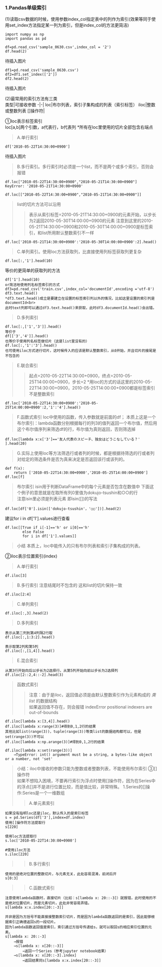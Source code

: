 ### 1.Pandas单级索引 <br>

(1)读取csv数据的时候，使用参数index_col指定表中的列作为索引(效果等同于使用set_index方法指定某一列为索引，但是index_col的方法更简洁)
```
import numpy as np
import pandas as pd
```
```
df=pd.read_csv('sample_0630.csv',index_col = '2')
df.head(2)
```
待插入图片
```
df1=pd.read_csv('sample_0630.csv')
df2=df1.set_index(['2'])
df2.head(2)
```
待插入图片<br>

(2)最常用的索引方法有三类<br>
类型|可接收参数
-|-|
loc|布尔列表，索引子集构成的列表（索引标签）
iloc|整数或整数列表
[]操作符|

➀loc表示标签索引<br> loc[a,b]两个引数，a代表行，b代表列
*所有在loc里使用的切片全部包含右端点<br>
>A.单行索引
```
df['2010-05-22T14:30:00+0900']
```
待插入图片<br>
>B.多行索引。多行索引时必须是一个list，而不是两个或多个索引，否则会报错
```
df.loc["2010-05-22T14:30:00+0900","2010-05-21T14:30:00+0900"]
KeyError: '2010-05-21T14:30:00+0900'
```
```
df.loc[["2010-05-22T14:30:00+0900","2010-05-21T14:30:00+0900"]]
```
>list的切片方法可以沿用
>>表示从索引标签=2010-05-21T14:30:00+0900的元素开始，以步长为2返回2010-05-30T14:00:00+0900的元素
注意到这里的2010-05-21T14:30:00+0900和2010-05-30T14:00:00+0900是标签索引，和list所用默认整数索引不一样
```
df.loc['2010-05-21T14:30:00+0900':'2010-05-30T14:00:00+0900':2].head()
```
>C.单列索引。使用loc方法获取列，比直接使用列标签获取列更复杂
```
df.loc[:,'1'].head(10)
```
等价的更简单的获取列的方法
```
df['1'].head(10)
or简洁地使用列名标签索引的方式
df3=pd.read_csv('train.csv',index_col='documentId',encoding ='utf-8')
df3.text.head()
*df3.text.head()成立是要建立在设置的标签索引列以外的情况，比如这里设置的索引列是documentId<br>
此时text列即可以通过df3.text.head()来获取，此时df3.documentId.head()会出错。
```
>D.多列索引
```
df.loc[:,['1','3']].head()
等价于
df[['3','4']].head()
也等价于使用列名标签做切片（这是list里没有的）
df.loc[:,'1':'3'].head()
也可使用iloc方式进行切片，这时候传入的应该是默认整数索引，从0开始，并且切片的接尾是不包含的

```
>E.联合索引
>>起点=2010-05-22T14:30:00+0900，终点=2010-05-25T14:00:00+0900，步长=2
>>*用loc的方式的话这里的2010-05-22T14:30:00+0900，2010-05-25T14:00:00+0900都是标签索引不是整数索引
```
df.loc['2010-05-22T14:30:00+0900':'2010-05-25T14:00:00+0900':2,'1':'4'].head()
```
>F.函数式索引
loc中使用的函数，传入参数就是前面的df；
本质上这是一个布尔索引：lambda函数分别根据每行的列3的值列返回一个布尔值，然后用这个布尔值序列来筛选df的行，布尔值为真则返回，否则筛选掉
```
df.loc[lambda x:x['3']=='友人代表のスピーチ、独女はどうこなしている？' ].head(20)
```
>G.实际上使用loc等方法筛选行或者列的时候，都是根据待筛选的行或者列对给定的筛选条件是否为真来决定是否返回该行或该列的。
```
def f(x):
    return ['2010-05-22T14:30:00+0900','2010-05-25T14:00:00+0900']
df.loc[f]
```
>布尔索引
isin用于判断DataFrame中的每个元素是否包含在数值中
下面这个例子的意思就是在取所有列0里值为dokujo-tsushin和○○的行<br>
注意isin里必须是列表元素 即isin([])的写法
```
df.loc[df['0'].isin(['dokujo-tsushin'，'○○'])].head(2)
```
建议for i in df['1'].values进行查看
```
df.loc[[True if i[-1]=='h' or i[0]=='h'
        else False 
        for i in df['1'].values]]
```
>小结
>本质上，loc中能传入的只有布尔列表和索引子集构成的列表。<br>

➁iloc表示位置索引(index)
>A.单行索引
```
df.iloc[3]
```
>B.多行索引
>注意结尾时不包含的 这和list的切片保持一致
```
df.iloc[2:4]
```
>C.单列索引
```
df.iloc[:,3].head(2)
```
>D.多列索引
```
表示从第二列到第4列隔2行取
df.iloc[:,1:3:2].head()
```
```
表示取第2列和第5列
df.iloc[:,[1,4]].head()
```
>E.混合索引
```
从第3行开始向后以步长为2选择行，从第5列开始向前以步长为2选择列
df.iloc[2::2,4::-2].head(3)
```
>函数式索引
>>注意：由于是iloc，返回值必须是由默认整数索引作为元素构成的 *类list* 的数据结构<br>
>>如果返回值不存在，则会报错 indexError positional indexers are out-of-bounds
```
df.iloc[lambda x:[3,4]].head()
df.iloc[lambda x:range(3)]#得到0,1,2行的结果
其他比如list(range(3))，tuple(range(3))等类list的数据结构都可以，但是set(range(3))不可以
df.iloc[lambda x:np.arange(3)]#得到0,1,2行的结果

df.iloc[lambda x:set(range(3))]
    →TypeError: int() argument must be a string, a bytes-like object or a number, not 'set'
```
>小结：iloc中接收的参数只能为整数或者整数列表，不能使用布尔索引
➂[]操作符<br>
如果不想陷入困境，不要再行索引为浮点时使用[]操作符，因为在Series中的浮点[]并不是进行位置比较，而是值比较，非常特殊。
>1.Series的[]操作:Series是一个一维数组
>>A.单元素索引
```
如果没有指明loc还是iloc，默认传入的是索引标签
s = pd.Series(df['3'],index=df.index)
使用[]操作符方法提取行
s[220]

使用loc方法提取行
s.loc['2010-05-22T14:30:00+0900']

#使用iloc方法
s.iloc[220]
```
>>B.多行索引<br>
```
使用的是绝对位置的整数切片，与元素无关，此处容易混淆，前闭后开
s[0:3]
```
>>C.函数式索引
```
注意使用lambda函数时，直接切片（比如：s[lambda x: 20::-3]）就报错，此时使用的不是绝对位置切片，而是元素切片。此处非常容易弄错。
s[lambda x:x.index[20::-3]]

并非是因为方括号不能直接接整数索引切片，而是因为lambda函数返回的是索引，因此能够根据索引正确德返回s的一段切片。
因为lambda函数返回值是索引，索引通过方括号传递给s，就可以取回s的相应索引位置的元素。
s[lambda x: 20::-3]
    →报错
    →s[lambda x: x[20::-3]]
        →返回一个Series（参考jupyter notebook结果）
    →s[lambda x: x[20::-3].index]
        →返回结果同s[lambda x:x.index[20::-3]]
```

    
    








